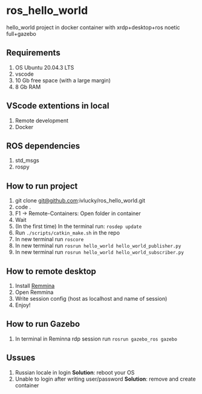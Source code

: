 # ros_hello_world
hello_world project in docker container with xrdp+desktop+ros noetic full+gazebo

## Requirements
1. OS Ubuntu 20.04.3 LTS
2. vscode
3. 10 Gb free space (with a large margin)
4. 8 Gb RAM

## VScode extentions in local
1. Remote development
2. Docker

## ROS dependencies
1. std_msgs 
2. rospy

## How to run project
1. git clone git@github.com:ivlucky/ros_hello_world.git
2. code .
3. F1 -> Remote-Containers: Open folder in container
4. Wait
5. (In the first time) In the terminal run: `rosdep update`
6. Run `./scripts/catkin_make.sh` in the repo
7. In new terminal run `roscore`
8. In new terminal run `rosrun hello_world hello_world_publisher.py`
9. In new terminal run `rosrun hello_world hello_world_subscriber.py`

## How to remote desktop
1. Install [Remmina](https://remmina.org/)
2. Open Remmina
3. Write session config (host as localhost and name of session)
4. Enjoy!

## How to run Gazebo
1. In terminal in Reminna rdp session run `rosrun gazebo_ros gazebo`

## Ussues
1. Russian locale in login 
**Solution**: reboot your OS
2. Unable to login after writing user/password
**Solution**: remove and create container